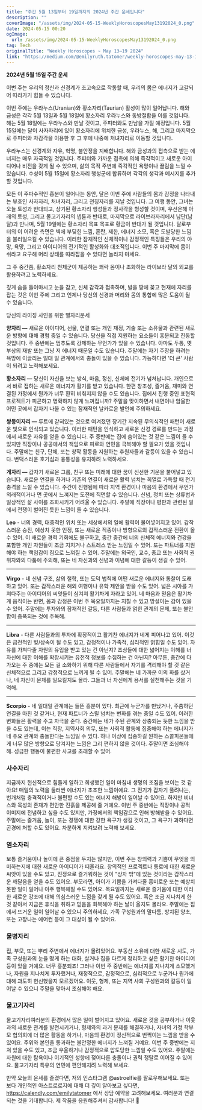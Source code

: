 ```yaml
---
title: "주간 5월 13일부터 19일까지의 2024년 주간 운세입니다"
description: ""
coverImage: "/assets/img/2024-05-15-WeeklyHoroscopesMay13192024_0.png"
date: 2024-05-15 00:20
ogImage: 
  url: /assets/img/2024-05-15-WeeklyHoroscopesMay13192024_0.png
tag: Tech
originalTitle: "Weekly Horoscopes ~ May 13–19 2024"
link: "https://medium.com/@emilyruth.tatomer/weekly-horoscopes-may-13-19-2024-516c2d86f656"
---
```



**2024년 5월 15일 주간 운세**

이번 주는 우리의 정신과 신경계가 초고속으로 작동할 때, 우리의 몸은 에너지가 고갈되어 따라가기 힘들 수 있습니다.

이번 주에는 우라누스(Uranian)와 황소자리(Taurian) 활성이 많이 일어납니다. 해와 금성은 각각 5월 13일과 5월 18일에 황소자리 우라누스와 동방절합을 이룰 것입니다. 해는 5월 18일에는 우라누스와 만날 것이고, 주피터와도 만남을 가질 예정입니다. 5월 15일에는 달이 사자자리에 있어 황소자리에 위치한 금성, 우라누스, 해, 그리고 마지막으로 주피터와 차감각을 이용한 후 그 후에 나중에 처녀자리로 이동할 것입니다.

우라누스는 신경계와 자유, 혁명, 불안정을 지배합니다. 해와 금성과의 접촉으로 받는 에너지는 매우 자극적일 것입니다. 주피터와 가까운 접촉에 의해 즉각적이고 새로운 아이디어나 비전을 갖게 될 수 있으며, 삶의 목적 주변에 즉각적인 욕망이나 끌림을 느낄 수 있습니다. 수성이 5월 15일에 황소자리 행성군에 합류하며 각각의 생각과 메시지를 추가할 것입니다.



모든 이 주파수적인 흥분이 일어나는 동안, 달은 이번 주에 사람들의 몸과 감정을 나타내는 부호인 사자자리, 처녀자리, 그리고 천칭자리를 지날 것입니다. 그 여행 동안, 그녀는 오늘 토성과 반대되고, 상기된 황소자리 행성들과 정사각을 형성할 것이며, 우선은해 아래의 토성, 그리고 물고기자리의 넵튠과 반대로, 마지막으로 라이브라자리에서 남단(남달)과 만나며, 5월 19일에는 황소자리 목표 목표로 황금이 반대가 될 것입니다. 달로부터의 이 어려운 측면은 벽에 부딪힌 느낌, 혼란, 제한, 에너지 소모, 혹은 도발당한 느낌을 불러일으킬 수 있습니다. 이러한 잠재적인 신체적이나 감정적인 특징들은 우리의 야망, 욕망, 그리고 아이디어의 전기적인 활성화와 대조적입니다. 이번 주 마지막에 몸이 쉬라고 요구해 머리 상태를 따라잡을 수 있다면 놀라지 마세요.

그 주 중간쯤, 황소자리 천체군이 제공하는 쾌락 몸이나 조화하는 라이브라 달의 외교를 활용하려고 노력하세요.

깊게 숨을 들이마시고 눈을 감고, 신체 감각과 접촉하며, 발을 땅에 꽂고 현재에 자리를 잡는 것은 이번 주에 그리고 언제나 당신의 신경과 머리와 몸의 통합에 많은 도움이 될 수 있습니다.

당신의 라이징 사인을 위한 별자리운세



**양자리 —** 새로운 아이디어, 선물, 연결 또는 개인 재정, 기술 또는 소유물과 관련된 새로운 방향에 대해 경험 중일 수 있습니다. 당신을 직접 지원하는 요소들이 흥분되고 진동할 것입니다. 주 중반에는 멈추도록 강제하는 무언가가 있을 수 있습니다. 아마도 두통, 옛 부상의 재발 또는 그냥 저 에너지 때문일 수도 있습니다. 주말에는 자기 주장을 하려는 욕망에 이끌리는 일대 일 관계에서의 충돌이 있을 수 있습니다. 가능하다면 '더 큰' 사람이 되려고 노력해보세요.

**황소자리 —** 당신이 자신을 보는 방식, 마음, 정신, 신체에 전기가 넘쳐납니다. 개인으로서 바로 접하는 새로운 에너지가 활기를 받고 있습니다. 한편 창조성, 즐거움, 재미와 연결된 가정에서 뭔가가 너무 환히 비춰지지 않을 수도 있습니다. 집에서 진행 중인 표현적 프로젝트가 피곤하고 명확하지 않게 느껴집니까? 주말을 맞이하면서 내면이나 암울한 어떤 곳에서 갑자기 나올 수 있는 잠재적인 날카로운 발언에 주의하세요.

**쌍둥이자리 —** 루트에 갇혀있는 것으로 여겨졌던 장기간 지속된 무의식적인 패턴이 새로운 빛으로 인식되고 있습니다. 이러한 패턴을 인식하고 새로운 신경 경로를 만드는 과정에서 새로운 자유를 얻을 수 있습니다. 주 중반에는 집에 숨어있는 것 같은 느낌이 들 수 있지만 직장이나 공공에서의 책임으로 피로와 연민을 극복해야 할 필요가 있을 것입니다. 주말에는 친구, 단체, 또는 창작 활동을 지원하는 후원자들과 갈등이 있을 수 있습니다. 변덕스러운 호기심과 융통성을 유지하려 노력하세요.

**게자리 —** 갑자기 새로운 그룹, 친구 또는 미래에 대한 꿈이 신선한 기운을 불어넣고 있습니다. 새로운 연결을 하거나 기존의 연결이 새로운 활력 넘치는 희열로 가득할 때 전기 충격을 느낄 수 있습니다. 주간이 진행됨에 따라 지역 환경이나 마음의 환경에서 무언가 외래적이거나 먼 곳에서 느껴지는 도전에 직면할 수 있습니다. 신념, 정치 또는 상류법과 일상적인 삶 사이를 조화시키기 어려울 수 있습니다. 주말에 직장이나 평판과 관련된 일에서 전쟁이 벌어진 듯한 느낌이 들 수 있습니다.



**Leo** - 너의 경력, 대중적인 위치 또는 세상에서의 일에 활력이 불어넣어지고 있어. 갑작스러운 승진, 예상치 못한 인정, 또는 새로운 직종이나 방향으로의 갑작스러운 전환이 올 수 있어. 이 새로운 경력 기회에도 불구하고, 중간 중간에 너의 신체적 에너지와 건강을 포함한 개인 자원들이 조금 지치거나 스트레스 받는 느낌일 수 있어. 또는 파트너를 지원해야 하는 책임감이 짐으로 느껴질 수 있어. 주말에는 외국인, 교수, 종교 또는 사회적 권위자와의 다툼에 주의해, 또는 네 자신과의 신념과 이념에 대한 갈등이 생길 수 있어.

---

**Virgo** - 네 신념 구조, 삶의 철학, 또는 도덕 법칙에 어떤 새로운 에너지와 통찰이 도래하고 있어. 또는 갑작스러운 해외 여행이나 유학 제안을 받을 수도 있어. 넓은 시야를 가져다주는 아이디어의 씨앗들이 심겨져 활기차게 자라고 있어. 네 마음과 믿음은 활기차게 움직이는 반면, 몸과 감정은 이번 주 목요일까지는 지칠 수 있고 망설이는 감이 있을 수 있어. 주말에는 투자와의 잠재적인 갈등, 다른 사람들과 얽힌 관계의 문제, 또는 불안함이 증폭되는 것에 주목해.

---

**Libra** - 다른 사람들과의 투자에 확장적이고 활기찬 에너지가 네게 피어나고 있어. 이것은 금전적인 빚/상속이 될 수도 있고, 감정적이나 가족적, 심리적인 얽힘일 수도 있어. 자유를 가져다줄 자원의 유입을 받고 있는 건 아닌지? 조상들에 대한 넓어지는 이해를 너 자신에 대한 이해를 확장시키는 유전적 정보를 수집하는 건 아닌지? 아무튼, 중간에 다가오는 주 중에는 모든 걸 소화하기 위해 다른 사람들에서 자기를 격리해야 할 것 같은 신체적으로 그리고 감정적으로 느끼게 될 수 있어. 주말에는 네 가까운 이의 화를 샀거나, 네 자신이 문제를 일으킬지도 몰라. 그들과 너 자신에게 용서를 실천해주는 것을 기억해.

---

**Scorpio** - 네 일대일 관계에는 들뜬 흥분이 있다. 최근에 누군가를 만났거나, 주춤하던 연결을 마친 것 같거나, 현재 파트너가 스릴 넘치는 변화를 겪는 중일 수도 있어. 이러한 변화들은 활력을 주고 자극을 준다. 중간에는 네가 주된 관계와 상충되는 듯한 느낌을 받을 수도 있는데, 이는 직장, 지역사회 의무, 또는 사회적 활동에 집중해야 하는 에너지가 네 주요 관계와 충돌한다는 느낌일 수 있다. 하나 이상에 집중하길 원하는 스콜피온들에게 너무 많은 방향으로 당겨지는 느낌은 그리 편하지 않을 것이다. 주말이면 조심해야 해. 성급한 행동이 불편한 사고를 초래할 수 있어.



### 사수자리

지금까지 헌신적으로 힘들게 일하고 희생했던 일이 마침내 생명의 조짐을 보이는 것 같아요! 매일의 노력을 둘러싼 에너지가 초조한 느낌이에요. 그 전기가 갑자기 풀려나는, 번개처럼 충격적이거나 불편할 수도 있는 에너지 해방이 일어날 수 있어요. 하지만 비너스와 목성의 존재가 편안한 진흙을 제공해 줄 거예요. 이번 주 중반에는 직장이나 공적 이미지에 전념하고 싶을 수도 있지만, 가정에서의 책임감으로 인해 방해받을 수 있어요. 주말에는 즐거움, 놀이, 또는 경쟁에 대한 강한 욕구가 생길 것이고, 그 욕구가 과하다면 곤경에 처할 수도 있어요. 차분하게 지켜보려 노력해 보세요.

### 염소자리

보통 즐거움이나 놀이에 큰 중점을 두지는 않지만, 이번 주는 창의력과 기쁨이 무엇을 의미하는지에 대한 새로운 아이디어가 떠올라요. 창의적인 프로젝트나 통로에 대한 새로운 씨앗이 있을 수도 있고, 진정으로 즐거워하는 것이 "상자 밖"에 있는 것이라는 갑작스러운 깨달음을 얻을 수도 있어요. 부모라면, 아이가 기쁨을 가져다줄 흥미로운 또는 예상치 못한 일이 일어나 아주 행복해질 수도 있어요. 목요일까지는 새로운 즐거움에 대한 이러한 새로운 강조에 대해 의심스러운 느낌을 갖게 될 수도 있어요. 혹은 조금 지나치게 한 것 같아서 지금은 휴식을 취하고 믿음을 회복해야 하는 날이 올지도 몰라요. 주말에는 집에서 뜨거운 일이 일어날 수 있으니 주의하세요, 가족 구성원과의 말다툼, 방치된 양초, 또는 고장나는 에어컨 등이 그 대상이 될 수 있어요.

### 물병자리

집, 부모, 또는 뿌리 주변에서 에너지가 몰려있어요. 부동산 소유에 대한 새로운 시도, 가족 구성원과의 눈을 떴게 하는 대화, 살거나 집을 다르게 정리하고 싶은 활기찬 아이디어 등이 있을 거예요. 너무 흥분되죠! 그러나 이번 주 중반에는 에너지를 지나치게 소모했거나, 자원을 지나치게 투자했거나, 재정적으로, 감정적으로, 심리적으로 누군가나 뭔가에 대해 과도히 헌신했을지 모르겠어요. 이웃, 형제, 또는 지역 사회 구성원과의 갈등이 일어날 수 있으니 주말을 맞아서 조심해야 해요.

### 물고기자리

물고기자리여러분의 환경에서 많은 일이 벌어지고 있어요. 새로운 것을 공부하거나 이웃과의 새로운 관계를 발전시키거나, 형제와의 과거 문제를 해결하거나, 자녀의 가정 학부모 협의회에 더 많은 활동을 하거나, 마음의 환경이 정신적으로 번쩍이는 느낌을 받을 수 있어요. 주위와 본인을 통과하는 불안정한 에너지가 느껴질 거예요. 이번 주 중반에는 지쳐 있을 수도 있고, 조금 우울하거나 감정적으로 압도당한 느낌일 수도 있어요. 주말에는 자원에 대한 탐욕이나 이기적인 성향에 젖어다른 충돌이나 권력 쟁탈로 이어질 수 있어요. 물고기자리 특유의 연민에 편안해지려 노력해 보세요.



만약 오늘의 운세를 즐겼다면, 저의 인스타그램 @astroelfie를 팔로우해보세요. 또는 보다 개인적인 아스트로로지에 대해 더 깊이 알아보고 싶다면, https://calendly.com/emilytatomer 에서 상담 예약을 고려해보세요. 여러분과 연결되는 것을 기대합니다. 제 작품을 응원해주셔서 감사합니다! 🌟